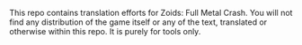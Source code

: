This repo contains translation efforts for Zoids: Full Metal Crash. You will not find any distribution of the game itself or any of the text, translated or otherwise within this repo. It is purely for tools only.
